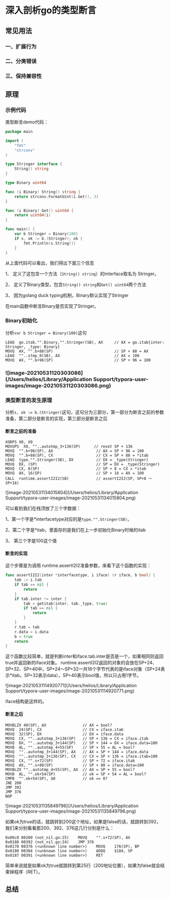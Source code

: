 # 深入剖析go的类型断言



## 常见用法



### 一、扩展行为



### 二、分类错误



### 三、保持兼容性



## 原理

### 示例代码

类型断言demo代码：

```go
package main

import (
	"fmt"
	"strconv"
)

type Stringer interface {
	String() string
}

type Binary uint64

func (i Binary) String() string {
	return strconv.FormatUint(i.Get(), 3)
}

func (i Binary) Get() uint64 {
	return uint64(i)
}

func main() {
	var b Stringer = Binary(100)
	if s, ok := b.(Stringer); ok {
		fmt.Println(s.String())
	}
}
```

从上面代码可以看出，我们得出下面三个信息

1、 定义了这包含一个方法（`String() string`）的interface取名为 Stringer。

2、 定义了Binary类型，包含` String() string `和`Get() uint64`两个方法

3、 因为golang duck typing机制，Binary默认实现了Stringer

在main函数中断言Binary是否实现了Stringer。

### Binary初始化

分析`var b Stringer = Binary(100)`这句

```assembly
LEAQ  go.itab."".Binary,"".Stringer(SB), AX     // AX = go.itab{inter: Stringer, _type: Binary}
MOVQ  AX, "".b+88(SP)                           // SP + 88 = AX
LEAQ  ""..stmp_0(SB), AX                        // AX = 100
MOVQ  AX, "".b+96(SP)                           // SP + 96 = 100
```

### ![image-20210531120303086](/Users/helios/Library/Application Support/typora-user-images/image-20210531120303086.png)

### 类型断言的发生原理

分析`s, ok := b.(Stringer)`这句，这句分为三部分，第一部分为断言之前的参数准备，第二部分是断言的实现，第三部分是断言之后



#### 断言之前的准备



```assembly
XORPS X0, X0
MOVUPS  X0, ""..autotmp_3+136(SP)      // reset SP + 136
MOVQ  "".b+96(SP), AX                   // AX = SP + 96 = 100
MOVQ  "".b+88(SP), CX                   // CX = SP + 88 = *itab
LEAQ  type."".Stringer(SB), DX          // DX = _type(Stringer)
MOVQ  DX, (SP)                          // SP = DX = _type(Stringer)
MOVQ  CX, 8(SP)                         // SP + 8 = CX = *itab
MOVQ  AX, 16(SP)                        // SP + 16 = AX = 100
CALL  runtime.assertI2I2(SB)            // assertI2I2(SP, SP+8 ～ SP+16)
```

![image-20210531134015804](/Users/helios/Library/Application Support/typora-user-images/image-20210531134015804.png)

可以看到我们在栈顶放了三个字数据：

1、第一个字是*interfacetype对应的是`type."".Stringer(SB)`，

2、第二个字是*itab，里面存的是我们在上一步初始化Binary时候的itab

3、 第三个字是100这个值

#### 断言的实现



这个步骤是为调用 runtime.assertI2I2准备参数，来看下这个函数的实现：

```go
func assertI2I2(inter *interfacetype, i iface) (r iface, b bool) {
	tab := i.tab
	if tab == nil {
		return
	}
	if tab.inter != inter {
		tab = getitab(inter, tab._type, true)
		if tab == nil {
			return
		}
	}
	r.tab = tab
	r.data = i.data
	b = true
	return
}
```

这个函数比较简单，就是判断inter和iface.tab.inter是否是一个，如果相同则返回true并返回新的iface对象。 runtime.assertI2I2返回的对象的会放在SP+24、SP+32、SP+40中，SP+24～SP+32一共16个字节代表的是iface对象（SP+24表示*itab，SP+32表示data），SP+40表示bool值，所以只占用1字节。

![image-20210531114920771](/Users/helios/Library/Application Support/typora-user-images/image-20210531114920771.png)

iface结构是这样的。

#### 断言之后



```assembly
MOVBLZX 40(SP), AX                // AX = bool?
MOVQ  24(SP), CX                  // CX = iface.itab
MOVQ  32(SP), DX                  // DX = iface.data
MOVQ  CX, ""..autotmp_3+136(SP)   // SP + 136 = CX = iface.itab
MOVQ  DX, ""..autotmp_3+144(SP)   // SP + 144 = DX = iface.data=100
MOVB  AL, ""..autotmp_4+55(SP)    // SP + 55 = AL = bool?
MOVQ  ""..autotmp_3+144(SP), AX   // AX = SP + 144 = iface.data
MOVQ  ""..autotmp_3+136(SP), CX   // CX = SP + 136 = iface.itab=100
MOVQ  CX, "".s+72(SP)             // SP + 72 = iface.itab
MOVQ  AX, "".s+80(SP)             // SP + 80 = iface.data=100
MOVBLZX ""..autotmp_4+55(SP), AX  // AX = SP + 55 = bool?
MOVB  AL, "".ok+54(SP)            // ok = SP + 54 = AL = bool?
CMPB  "".ok+54(SP), $0            // ok == 0?
JNE 200
JMP 392
JMP 376
NOP
```

![image-20210531135849796](/Users/helios/Library/Application Support/typora-user-images/image-20210531135849796.png)



如果ok为true的话，就跳转到200这个地址，如果是false的话，就跳转到392，我们来分别看看那200、392、376这几行分别是什么：

```assembly
0x00c8 00200 (not_nil.go:25)	MOVQ	"".s+72(SP), AX
0x0188 00392 (not_nil.go:24)	JMP	376
0x0178 00376 (<unknown line number>)	MOVQ	176(SP), BP
0x0180 00384 (<unknown line number>)	ADDQ	$184, SP
0x0187 00391 (<unknown line number>)	RET
```

简单来说就是如果ok为true就跳转到第25行（200地址位置），如果为false就会结束掉程序（RET）。







## 总结

